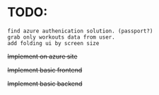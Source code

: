 # TODO:

```
find azure authenication solution. (passport?)
grab only workouts data from user.
add folding ui by screen size

```
~~Implement on azure site~~

~~Implement basic frontend~~

~~Implement basic backend~~